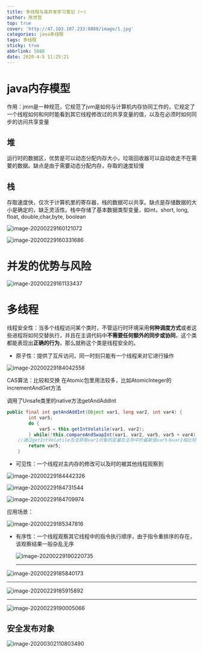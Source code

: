 ```yaml
---
title: 多线程与高并发学习笔记（一）
author: 陈世哲
top: true
cover: 'http://47.103.107.233:8088/image/1.jpg'
categories: java多线程
tags: 多线程
sticky: true
abbrlink: 5868
date: 2020-4-5 11:25:21
---
```


# java内存模型

作用：jmm是一种规范，它规范了jvm是如何与计算机内存协同工作的，它规定了一个线程如何和何时能看到其它线程修改过的共享变量的值，以及在必须时如何同步的访问共享变量

## 堆

运行时的数据区，优势是可以动态分配内存大小，垃圾回收器可以自动收走不在需要的数据。缺点是由于需要动态分配内存，存取的速度较慢

## 栈

存取速度快，仅次于计算机里的寄存器，栈的数据可以共享。缺点是存储数据的大小是确定的，缺乏灵活性。栈中存储了基本数据类型变量，如int，short, long,  float, double,char,byte, boolean





![image-20200229160121072](/static/img/image-20200229160121072.png "")



![image-20200229160331686](/static/img/image-20200229160331686.png "")

# 并发的优势与风险

![image-20200229161133437](/static/img/image-20200229161133437.png "")



# 多线程

线程安全性：当多个线程访问某个类时，不管运行时环境采用**何种调度方式**或者这些进程将如何交替执行，并且在主调代码中**不需要任何额外的同步或协同**，这个类都能表现出**正确的行为**，那么就称这个类是线程安全的。

+ 原子性：提供了互斥访问，同一时刻只能有一个线程来对它进行操作

![image-20200229184042558](/static/img/image-20200229184042558.png "")

CAS算法：比较和交换 在Atomic包里用法较多，比如AtomicInteger的incrementAndGet方法

调用了Unsafe类里的native方法getAndAddInt

```java
public final int getAndAddInt(Object var1, long var2, int var4) {
        int var5;
        do {
            var5 = this.getIntVolatile(var1, var2);
        } while(!this.compareAndSwapInt(var1, var2, var5, var5 + var4));
    //通过getIntVolatile方法获取var1对象的变量在主存中的最新值var5与var2相比较，如过相同才会执行相加操作，不相同会继续读取在主存中的值
        return var5;
    }
```



+ 可见性：一个线程对主内存的修改可以及时的被其他线程观察到

![image-20200229184442326](/static/img/image-20200229184442326.png "")

![image-20200229184731544](/static/img/image-20200229184731544.png "")

![image-20200229184709974](/static/img/image-20200229184709974.png "")

应用场景：

![image-20200229185347816](/static/img/image-20200229185347816.png "")

+ 有序性：一个线程观察其它线程中的指令执行顺序，由于指令重排序的存在，该观察结果一般杂乱无序

  ![image-20200229190220735](/static/img/image-20200229190220735.png "")

  ***

![image-20200229185840173](/static/img/image-20200229185840173.png "")

***

![image-20200229185915892](/static/img/image-20200229185915892.png "")

***

![image-20200229190005066](/static/img/image-20200229190005066.png "")

## 安全发布对象

![image-20200302110803490](/static/img/image-20200302110803490.png "")

